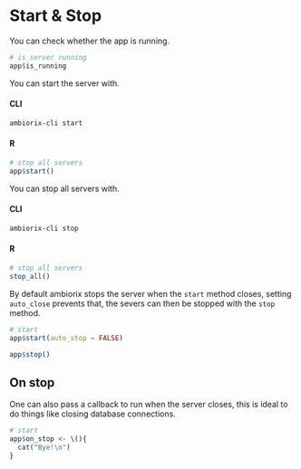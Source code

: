 # Start & Stop

You can check whether the app is running.

```r
# is server running
app$is_running
```

You can start the server with.

#### CLI

```bash
ambiorix-cli start
```

#### R

```r
# stop all servers
app$start()
```

You can stop all servers with.

#### CLI

```bash
ambiorix-cli stop
```

#### R

```r
# stop all servers
stop_all()
```

By default ambiorix stops the server when the `start` method closes, setting `auto_close` prevents that, the severs can then be stopped with the `stop` method.

```r
# start
app$start(auto_stop = FALSE)

app$stop()
```

## On stop

One can also pass a callback to run when the server closes, this is ideal to do things like closing database connections.

```r
# start
app$on_stop <- \(){
  cat("Bye!\n")
}
```